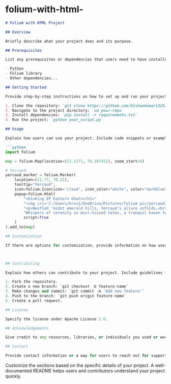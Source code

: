 # folium-with-html-


```markdown
# Folium with HTML Project

## Overview

Briefly describe what your project does and its purpose.

## Prerequisites

List any prerequisites or dependencies that users need to have installed before using your project.

- Python
- Folium library
- Other dependencies...

## Getting Started

Provide step-by-step instructions on how to set up and run your project.

1. Clone the repository: `git clone https://github.com/Kishankumar1328/your-repo.git`
2. Navigate to the project directory: `cd your-repo`
3. Install dependencies: `pip install -r requirements.txt`
4. Run the project: `python your_script.py`

## Usage

Explain how users can use your project. Include code snippets or examples if necessary.

```python
import folium

map = folium.Map(location=(11.1271, 78.387451), zoom_start=8)

# Yercaud
yercaud_marker = folium.Marker(
    location=[11.77, 78.21],
    tooltip="Yercaud",
    icon=folium.Icon(icon='cloud', icon_color="white", color="darkblue"),
    popup=folium.Html(
        "<h1>King Of Eastern Ghats</h1>"
        "<img src='C:/Users/krss1/OneDrive/Pictures/folium pic/yercaud1.jpg'>"
        "<p>Nestled 'midst emerald hills, Yercaud's allure unfolds,<br>"
        "Whispers of serenity in mist-kissed tales, a tranquil haven to behold</p>",
        script=True
    )
).add_to(map)

## Customization

If there are options for customization, provide information on how users can modify the project to suit their needs.



## Contributing

Explain how others can contribute to your project. Include guidelines for submitting issues or pull requests.

1. Fork the repository.
2. Create a new branch: `git checkout -b feature-name`
3. Make changes and commit: `git commit -m 'Add new feature'`
4. Push to the branch: `git push origin feature-name`
5. Create a pull request.

## License

Specify the license under Apache License 2.0.

## Acknowledgements

Give credit to any resources, libraries, or individuals you used or were inspired by during the development of your project.

## Contact

Provide contact information or a way for users to reach out for support or collaboration.

```

Customize the sections based on the specific details of your project. A well-documented README helps users and contributors understand your project quickly.
